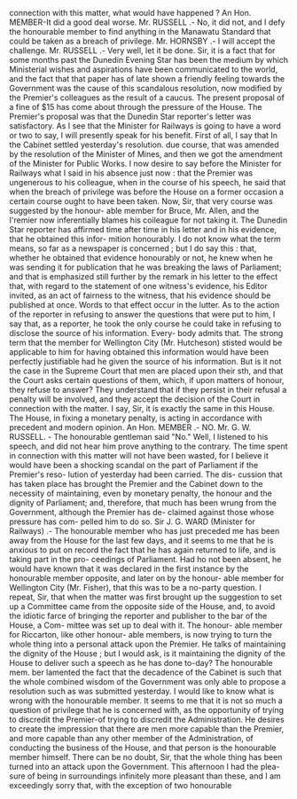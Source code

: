 connection with this matter, what would have happened ? An Hon. MEMBER-It did a good deal worse. Mr. RUSSELL .- No, it did not, and I defy the honourable member to find anything in the Manawatu Standard that could be taken as a breach of privilege. Mr. HORNSBY .- I will accept the challenge. Mr. RUSSELL .- Very well, let it be done. Sir, it is a fact that for some months past the Dunedin Evening Star has been the medium by which Ministerial wishes and aspirations have been communicated to the world, and the fact that that paper has of late shown a friendly feeling towards the Government was the cause of this scandalous resolution, now modified by the Premier's colleagues as the result of a caucus. The present proposal of a fine of $15 has come about through the pressure of the House. The Premier's proposal was that the Dunedin Star reporter's letter was satisfactory. As I see that the Minister for Railways is going to have a word or two to say, I will presently speak for his benefit. First of all, I say that In the Cabinet settled yesterday's resolution. due course, that was amended by the resolution of the Minister of Mines, and then we got the amendment of the Minister for Public Works. I now desire to say before the Minister for Railways what I said in his absence just now : that the Premier was ungenerous to his colleague, when in the course of his speech, he said that when the breach of privilege was before the House on a former occasion a certain course ought to have been taken. Now, Sir, that very course was suggested by the honour- able member for Bruce, Mr. Allen, and the I'remier now inferentially blames his coileague for not taking it. The Dunedin Star reporter has affirmed time after time in his letter and in his evidence, that he obtained this infor- mition honourably. I do not know what the term means, so far as a newspaper is concerned ; but I do say this : that, whether he obtained that evidence honourably or not, he knew when he was sending it for publication that he was breaking the laws of Parliament; and that is emphasized still further by the remark in his letter to the effect that, with regard to the statement of one witness's evidence, his Editor invited, as an act of fairness to the witness, that his evidence should be published at once. Words to that effect occur in the lutter. As to the action of the reporter in refusing to answer the questions that were put to him, I say that, as a reporter, he took the only course he could take in refusing to disclose the source of his information. Every- body admits that. The strong term that the member for Wellington City (Mr. Hutcheson) stisted would be applicable to him for having obtained this information would have been perfectly justifiable had he given the source of his information. But is it not the case in the Supreme Court that men are placed upon their sth, and that the Court asks certain questions of them, which, if upon matters of honour, they refuse to answer? They understand that if they persist in their refusal a penalty will be involved, and they accept the decision of the Court in connection with the matter. I say, Sir, it is exactly the same in this House. The House, in fixing a monetary penalty, is acting in accordance with precedent and modern opinion. An Hon. MEMBER .- NO. Mr. G. W. RUSSELL. - The honourable gentleman said "No." Well, I listened to his speech, and did not hear him prove anything to the contrary. The time spent in connection with this matter will not have been wasted, for I believe it would have been a shocking scandal on the part of Parliament if the Premier's reso- lution of yesterday had been carried. The dis- cussion that has taken place has brought the Premier and the Cabinet down to the necessity of maintaining, even by monetary penalty, the honour and the dignity of Parliament; and, therefore, that much has been wrung from the Government, although the Premier has de- claimed against those whose pressure has com- pelled him to do so. Sir J. G. WARD (Minister for Railways) .- The honourable member who has just preceded me has been away from the House for the last few days, and it seems to me that he is anxious to put on record the fact that he has again returned to life, and is taking part in the pro- ceedings of Parliament. Had ho not been absent, he would have known that it was declared in the first instance by the honourable member opposite, and later on by the honour- able member for Wellington City (Mr. Fisher), that this was to be a no-party question. I repeat, Sir, that when the matter was first brought up the suggestion to set up a Committee came from the opposite side of the House, and, to avoid the idiotic farce of bringing the reporter and publisher to the bar of the House, a Com- mittee was set up to deal with it. The honour- able member for Riccarton, like other honour- able members, is now trying to turn the whole thing into a personal attack upon the Premier. He talks of maintaining the dignity of the House ; but I would ask, is it maintaining the dignity of the House to deliver such a speech as he has done to-day? The honourable mem. ber lamented the fact that the decadence of the Cabinet is such that the whole combined wisdom of the Government was only able to propose a resolution such as was submitted yesterday. I would like to know what is wrong with the honourable member. It seems to me that it is not so much a question of privilege that he is concerned with, as the opportunity of trying to discredit the Premier-of trying to discredit the Administration. He desires to create the impression that there are men more capable than the Premier, and more capable than any other member of the Administration, of conducting the business of the House, and that person is the honourable member himself. There can be no doubt, Sir, that the whole thing has been turned into an attack upon the Government. This afternoon I had the plea- sure of being in surroundings infinitely more pleasant than these, and I am exceedingly sorry that, with the exception of two honourable 